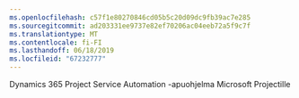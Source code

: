 ```yaml
---
ms.openlocfilehash: c57f1e80270846cd05b5c20d09dc9fb39ac7e285
ms.sourcegitcommit: ad203331ee9737e82ef70206ac04eeb72a5f9c7f
ms.translationtype: MT
ms.contentlocale: fi-FI
ms.lasthandoff: 06/18/2019
ms.locfileid: "67232777"
---
```

Dynamics 365 Project Service Automation -apuohjelma Microsoft Projectille